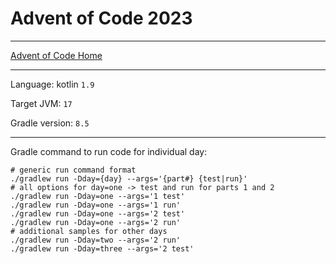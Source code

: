 # Advent of Code 2023

---

[Advent of Code Home](https://adventofcode.com/2023)

---

Language: kotlin `1.9`

Target JVM: `17`

Gradle version: `8.5`

---

Gradle command to run code for individual day:

```shell
# generic run command format
./gradlew run -Dday={day} --args='{part#} {test|run}'
# all options for day=one -> test and run for parts 1 and 2
./gradlew run -Dday=one --args='1 test'
./gradlew run -Dday=one --args='1 run'
./gradlew run -Dday=one --args='2 test'
./gradlew run -Dday=one --args='2 run'
# additional samples for other days
./gradlew run -Dday=two --args='2 run'
./gradlew run -Dday=three --args='2 test'
```